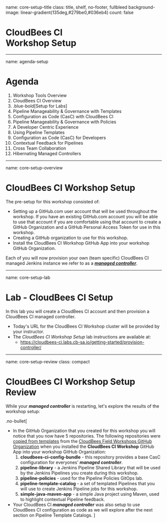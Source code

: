 name: core-setup-title
class: title, shelf, no-footer, fullbleed
background-image: linear-gradient(135deg,#279be0,#036eb4)
count: false

# CloudBees CI<br>Workshop Setup

---
name: agenda-setup
# Agenda

1. Workshop Tools Overview
2. CloudBees CI Overview
3. .blue-bold[Setup for Labs]
4. Pipeline Manageability & Governance with Templates
5. Configuration as Code (CasC) with CloudBees CI
6. Pipeline Manageability & Governance with Policies
7. A Developer Centric Experience
8. Using Pipeline Templates
9. Configuration as Code (CasC) for Developers
10. Contextual Feedback for Pipelines
11. Cross Team Collaboration
12. Hibernating Managed Controllers

---
name: core-setup-overview
# CloudBees CI Workshop Setup

The pre-setup for this workshop consisted of:
* Setting up a GitHub.com user account that will be used throughout the workshop. If you have an existing GitHub.com account you will be able to use that account if you are comfortable using that account to create a GitHub Organization and a GitHub Personal Access Token for use in this workshop.
* Creating a GitHub organization to use for this workshop.
* Install the CloudBees CI Workshop GitHub App into your workshop GitHub Organization.

Each of you  will now provision your own (team specific) CloudBees CI managed Jenkins instance we refer to as a [***managed controller***](https://docs.cloudbees.com/docs/cloudbees-ci/latest/cloud-admin-guide/managing-masters).

---
name: core-setup-lab
# Lab - CloudBees CI Setup
In this lab you will create a CloudBees CI account and then provision a CloudBees CI managed controller.

* Today's URL for the CloudBees CI Workshop cluster will be provided by your instructor.
* The *CloudBees CI Workshop Setup* lab instructions are available at: 
  * https://cloudbees-ci.labs.cb-sa.io/getting-started/provision-controller/

---
name: core-setup-review
class: compact

# CloudBees CI Workshop Setup Review

While your ***managed controller*** is restarting, let's explore the results of the workshop setup:

.no-bullet[
* In the GitHub Organization that you created for this workshop you will notice that you now have 5 repositories. The following repositories were [copied from templates](https://docs.github.com/en/github/creating-cloning-and-archiving-repositories/creating-a-repository-from-a-template) from the [CloudBees Field Workshops GitHub Organization](https://github.com/cloudbees-days) when you installed the **CloudBees CI Workshop** GitHub App into your workshop GitHub Organization:
   1. **cloudbees-ci-config-bundle** - this repository provides a base CasC configuration for everyones' ***managed controller***.
   2. **pipeline-library** - a Jenkins Pipeline Shared Library that will be used by the Jenkins Pipelines you create during this workshop.
   3. **pipeline-policies** - used for the Pipeline Policies GitOps lab.
   4. **pipeline-template-catalog** - a set of templated Pipelines that you will use to create Jenkins Pipeline jobs for this workshop.
   5. **simple-java-maven-app** - a simple Java project using Maven, used to highlight contextual Pipeline feedback.
* Your CloudBees CI ***managed controller*** was also setup to use CloudBees CI configuration as code as we will explore after the next section on Pipeline Template Catalogs.
]
